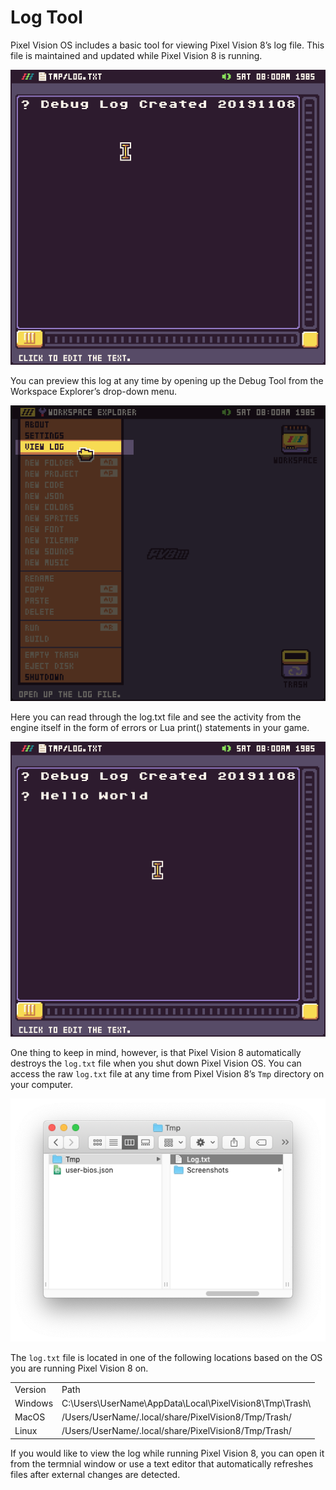 # Log Tool

Pixel Vision OS includes a basic tool for viewing Pixel Vision 8’s log file. This file is maintained and updated while Pixel Vision 8 is running. 

<p style="text-align:center"><img src="images/LogTool_image_0.png" /></p>

You can preview this log at any time by opening up the Debug Tool from the Workspace Explorer’s drop-down menu.

<p style="text-align:center"><img src="images/LogTool_image_1.png" /></p>

Here you can read through the log.txt file and see the activity from the engine itself in the form of errors or Lua print() statements in your game. 

<p style="text-align:center"><img src="images/LogTool_image_2.png" /></p>

One thing to keep in mind, however, is that Pixel Vision 8 automatically destroys the `log.txt` file when you shut down Pixel Vision OS. You can access the raw `log.txt` file at any time from Pixel Vision 8’s `Tmp` directory on your computer.

<p style="text-align:center"><img src="images/LogTool_image_3.png" /></p>

The `log.txt` file is located in one of the following locations based on the OS you are running Pixel Vision 8 on.

<table>
  <tr>
    <td>Version</td>
    <td>Path</td>
  </tr>
  <tr>
    <td>Windows</td>
    <td>C:\Users\UserName\AppData\Local\PixelVision8\Tmp\Trash\</td>
  </tr>
  <tr>
    <td>MacOS</td>
    <td>/Users/UserName/.local/share/PixelVision8/Tmp/Trash/</td>
  </tr>
  <tr>
    <td>Linux</td>
    <td>/Users/UserName/.local/share/PixelVision8/Tmp/Trash/</td>
  </tr>
</table>


If you would like to view the log while running Pixel Vision 8, you can open it from the termnial window or use a text editor that automatically refreshes files after external changes are detected.


